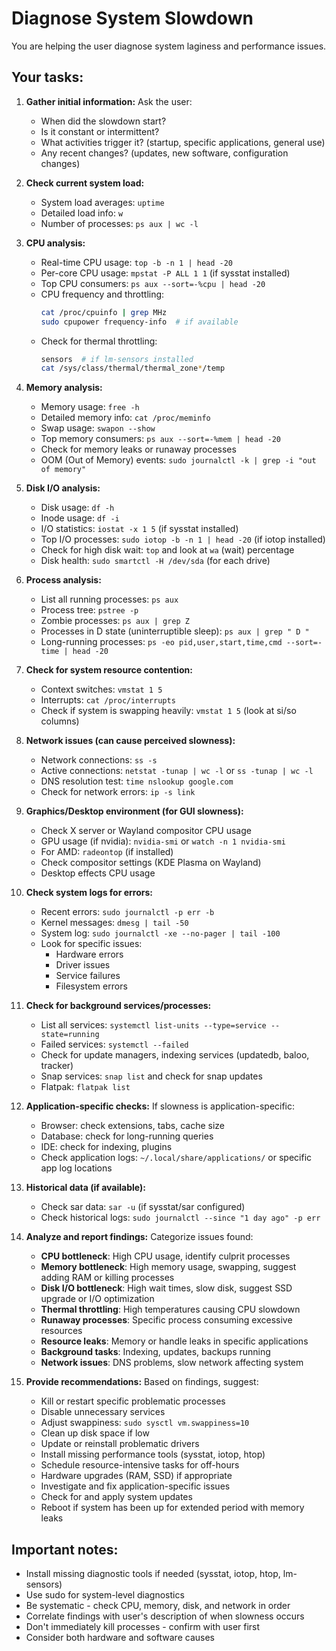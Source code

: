 # Diagnose System Slowdown

You are helping the user diagnose system laginess and performance issues.

## Your tasks:

1. **Gather initial information:**
   Ask the user:
   - When did the slowdown start?
   - Is it constant or intermittent?
   - What activities trigger it? (startup, specific applications, general use)
   - Any recent changes? (updates, new software, configuration changes)

2. **Check current system load:**
   - System load averages: `uptime`
   - Detailed load info: `w`
   - Number of processes: `ps aux | wc -l`

3. **CPU analysis:**
   - Real-time CPU usage: `top -b -n 1 | head -20`
   - Per-core CPU usage: `mpstat -P ALL 1 1` (if sysstat installed)
   - Top CPU consumers: `ps aux --sort=-%cpu | head -20`
   - CPU frequency and throttling:
     ```bash
     cat /proc/cpuinfo | grep MHz
     sudo cpupower frequency-info  # if available
     ```
   - Check for thermal throttling:
     ```bash
     sensors  # if lm-sensors installed
     cat /sys/class/thermal/thermal_zone*/temp
     ```

4. **Memory analysis:**
   - Memory usage: `free -h`
   - Detailed memory info: `cat /proc/meminfo`
   - Swap usage: `swapon --show`
   - Top memory consumers: `ps aux --sort=-%mem | head -20`
   - Check for memory leaks or runaway processes
   - OOM (Out of Memory) events: `sudo journalctl -k | grep -i "out of memory"`

5. **Disk I/O analysis:**
   - Disk usage: `df -h`
   - Inode usage: `df -i`
   - I/O statistics: `iostat -x 1 5` (if sysstat installed)
   - Top I/O processes: `sudo iotop -b -n 1 | head -20` (if iotop installed)
   - Check for high disk wait: `top` and look at `wa` (wait) percentage
   - Disk health: `sudo smartctl -H /dev/sda` (for each drive)

6. **Process analysis:**
   - List all running processes: `ps aux`
   - Process tree: `pstree -p`
   - Zombie processes: `ps aux | grep Z`
   - Processes in D state (uninterruptible sleep): `ps aux | grep " D "`
   - Long-running processes: `ps -eo pid,user,start,time,cmd --sort=-time | head -20`

7. **Check for system resource contention:**
   - Context switches: `vmstat 1 5`
   - Interrupts: `cat /proc/interrupts`
   - Check if system is swapping heavily: `vmstat 1 5` (look at si/so columns)

8. **Network issues (can cause perceived slowness):**
   - Network connections: `ss -s`
   - Active connections: `netstat -tunap | wc -l` or `ss -tunap | wc -l`
   - DNS resolution test: `time nslookup google.com`
   - Check for network errors: `ip -s link`

9. **Graphics/Desktop environment (for GUI slowness):**
   - Check X server or Wayland compositor CPU usage
   - GPU usage (if nvidia): `nvidia-smi` or `watch -n 1 nvidia-smi`
   - For AMD: `radeontop` (if installed)
   - Check compositor settings (KDE Plasma on Wayland)
   - Desktop effects CPU usage

10. **Check system logs for errors:**
    - Recent errors: `sudo journalctl -p err -b`
    - Kernel messages: `dmesg | tail -50`
    - System log: `sudo journalctl -xe --no-pager | tail -100`
    - Look for specific issues:
      - Hardware errors
      - Driver issues
      - Service failures
      - Filesystem errors

11. **Check for background services/processes:**
    - List all services: `systemctl list-units --type=service --state=running`
    - Failed services: `systemctl --failed`
    - Check for update managers, indexing services (updatedb, baloo, tracker)
    - Snap services: `snap list` and check for snap updates
    - Flatpak: `flatpak list`

12. **Application-specific checks:**
    If slowness is application-specific:
    - Browser: check extensions, tabs, cache size
    - Database: check for long-running queries
    - IDE: check for indexing, plugins
    - Check application logs: `~/.local/share/applications/` or specific app log locations

13. **Historical data (if available):**
    - Check sar data: `sar -u` (if sysstat/sar configured)
    - Check historical logs: `sudo journalctl --since "1 day ago" -p err`

14. **Analyze and report findings:**
    Categorize issues found:
    - **CPU bottleneck**: High CPU usage, identify culprit processes
    - **Memory bottleneck**: High memory usage, swapping, suggest adding RAM or killing processes
    - **Disk I/O bottleneck**: High wait times, slow disk, suggest SSD upgrade or I/O optimization
    - **Thermal throttling**: High temperatures causing CPU slowdown
    - **Runaway processes**: Specific process consuming excessive resources
    - **Resource leaks**: Memory or handle leaks in specific applications
    - **Background tasks**: Indexing, updates, backups running
    - **Network issues**: DNS problems, slow network affecting system

15. **Provide recommendations:**
    Based on findings, suggest:
    - Kill or restart specific problematic processes
    - Disable unnecessary services
    - Adjust swappiness: `sudo sysctl vm.swappiness=10`
    - Clean up disk space if low
    - Update or reinstall problematic drivers
    - Install missing performance tools (sysstat, iotop, htop)
    - Schedule resource-intensive tasks for off-hours
    - Hardware upgrades (RAM, SSD) if appropriate
    - Investigate and fix application-specific issues
    - Check for and apply system updates
    - Reboot if system has been up for extended period with memory leaks

## Important notes:
- Install missing diagnostic tools if needed (sysstat, iotop, htop, lm-sensors)
- Use sudo for system-level diagnostics
- Be systematic - check CPU, memory, disk, and network in order
- Correlate findings with user's description of when slowness occurs
- Don't immediately kill processes - confirm with user first
- Consider both hardware and software causes
